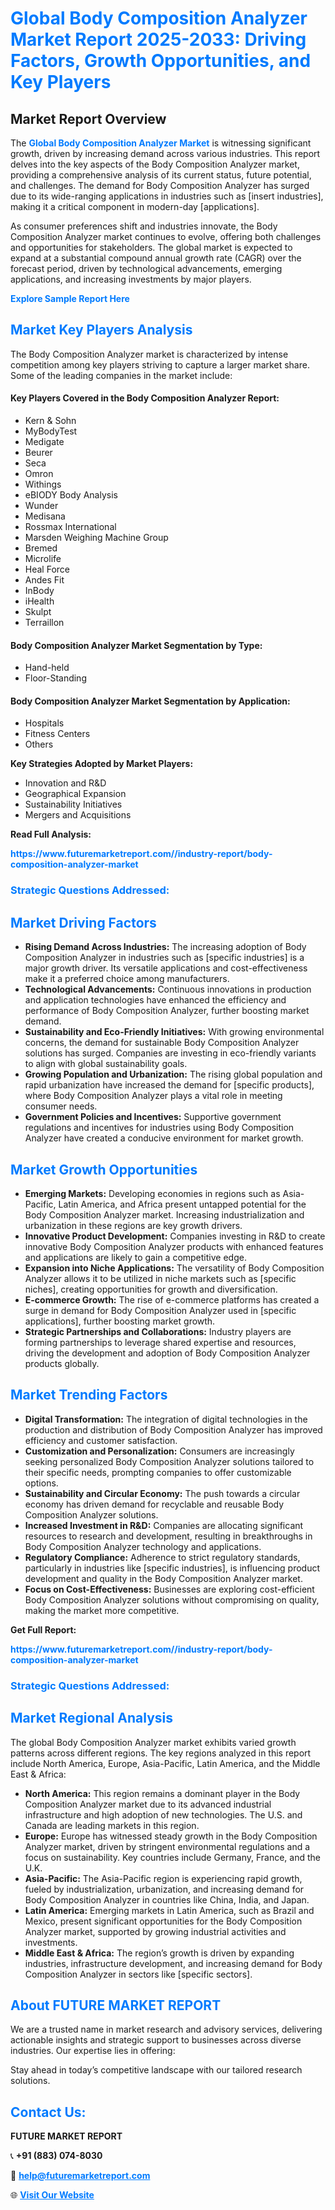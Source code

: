 <h1 style="color: #007BFF;">Global Body Composition Analyzer Market Report 2025-2033: Driving Factors, Growth Opportunities, and Key Players</h1>

<section id="overview">
<h2>Market Report Overview</h2>
<p>The <a href="https://www.futuremarketreport.com//industry-report/body-composition-analyzer-market" style="color: #007BFF; text-decoration: none;"><strong>Global Body Composition Analyzer Market</strong></a> is witnessing significant growth, driven by increasing demand across various industries. This report delves into the key aspects of the Body Composition Analyzer market, providing a comprehensive analysis of its current status, future potential, and challenges. The demand for Body Composition Analyzer has surged due to its wide-ranging applications in industries such as [insert industries], making it a critical component in modern-day [applications].</p>
<p>As consumer preferences shift and industries innovate, the Body Composition Analyzer market continues to evolve, offering both challenges and opportunities for stakeholders. The global market is expected to expand at a substantial compound annual growth rate (CAGR) over the forecast period, driven by technological advancements, emerging applications, and increasing investments by major players.</p>
</section>

<section id="overview">
<p><a href="https://www.futuremarketreport.com//request-sample/reportId=56607" style="color: #007BFF; text-decoration: none;"><strong>Explore Sample Report Here</strong></a></p>
</section>

<section id="key-players">
<h2 style="color: #007BFF;">Market Key Players Analysis</h2>
<p>The Body Composition Analyzer market is characterized by intense competition among key players striving to capture a larger market share. Some of the leading companies in the market include:</p>
<h4>Key Players Covered in the Body Composition Analyzer Report:</h4>
<ul><li>Kern &amp; Sohn</li><li>MyBodyTest</li><li>Medigate</li><li>Beurer</li><li>Seca</li><li>Omron</li><li>Withings</li><li>eBIODY Body Analysis</li><li>Wunder</li><li>Medisana</li><li>Rossmax International</li><li>Marsden Weighing Machine Group</li><li>Bremed</li><li>Microlife</li><li>Heal Force</li><li>Andes Fit</li><li>InBody</li><li>iHealth</li><li>Skulpt</li><li>Terraillon</li></ul>
<h4>Body Composition Analyzer Market Segmentation by Type:</h4>
<ul><li>Hand-held</li><li>Floor-Standing</li></ul>

<h4>Body Composition Analyzer Market Segmentation by Application:</h4>
<ul><li>Hospitals</li><li>Fitness Centers</li><li>Others</li></ul>
<p><strong>Key Strategies Adopted by Market Players:</strong></p>
<ul>
<li>Innovation and R&D</li>
<li>Geographical Expansion</li>
<li>Sustainability Initiatives</li>
<li>Mergers and Acquisitions</li>
</ul>
</section>

<section>
<p><strong>Read Full Analysis: </strong></p><a href="https://www.futuremarketreport.com//industry-report/body-composition-analyzer-market" style="color: #007BFF; text-decoration: none;"><strong>https://www.futuremarketreport.com//industry-report/body-composition-analyzer-market</strong></a>
<h3 style="color: #007BFF;">Strategic Questions Addressed:</h3>
</section>

<section id="driving-factors">
<h2 style="color: #007BFF;">Market Driving Factors</h2>
<ul>
<li><strong>Rising Demand Across Industries:</strong> The increasing adoption of Body Composition Analyzer in industries such as [specific industries] is a major growth driver. Its versatile applications and cost-effectiveness make it a preferred choice among manufacturers.</li>
<li><strong>Technological Advancements:</strong> Continuous innovations in production and application technologies have enhanced the efficiency and performance of Body Composition Analyzer, further boosting market demand.</li>
<li><strong>Sustainability and Eco-Friendly Initiatives:</strong> With growing environmental concerns, the demand for sustainable Body Composition Analyzer solutions has surged. Companies are investing in eco-friendly variants to align with global sustainability goals.</li>
<li><strong>Growing Population and Urbanization:</strong> The rising global population and rapid urbanization have increased the demand for [specific products], where Body Composition Analyzer plays a vital role in meeting consumer needs.</li>
<li><strong>Government Policies and Incentives:</strong> Supportive government regulations and incentives for industries using Body Composition Analyzer have created a conducive environment for market growth.</li>
</ul>
</section>

<section id="growth-opportunities">
<h2 style="color: #007BFF;">Market Growth Opportunities</h2>
<ul>
<li><strong>Emerging Markets:</strong> Developing economies in regions such as Asia-Pacific, Latin America, and Africa present untapped potential for the Body Composition Analyzer market. Increasing industrialization and urbanization in these regions are key growth drivers.</li>
<li><strong>Innovative Product Development:</strong> Companies investing in R&D to create innovative Body Composition Analyzer products with enhanced features and applications are likely to gain a competitive edge.</li>
<li><strong>Expansion into Niche Applications:</strong> The versatility of Body Composition Analyzer allows it to be utilized in niche markets such as [specific niches], creating opportunities for growth and diversification.</li>
<li><strong>E-commerce Growth:</strong> The rise of e-commerce platforms has created a surge in demand for Body Composition Analyzer used in [specific applications], further boosting market growth.</li>
<li><strong>Strategic Partnerships and Collaborations:</strong> Industry players are forming partnerships to leverage shared expertise and resources, driving the development and adoption of Body Composition Analyzer products globally.</li>
</ul>
</section>

<section id="trending-factors">
<h2 style="color: #007BFF;">Market Trending Factors</h2>
<ul>
<li><strong>Digital Transformation:</strong> The integration of digital technologies in the production and distribution of Body Composition Analyzer has improved efficiency and customer satisfaction.</li>
<li><strong>Customization and Personalization:</strong> Consumers are increasingly seeking personalized Body Composition Analyzer solutions tailored to their specific needs, prompting companies to offer customizable options.</li>
<li><strong>Sustainability and Circular Economy:</strong> The push towards a circular economy has driven demand for recyclable and reusable Body Composition Analyzer solutions.</li>
<li><strong>Increased Investment in R&D:</strong> Companies are allocating significant resources to research and development, resulting in breakthroughs in Body Composition Analyzer technology and applications.</li>
<li><strong>Regulatory Compliance:</strong> Adherence to strict regulatory standards, particularly in industries like [specific industries], is influencing product development and quality in the Body Composition Analyzer market.</li>
<li><strong>Focus on Cost-Effectiveness:</strong> Businesses are exploring cost-efficient Body Composition Analyzer solutions without compromising on quality, making the market more competitive.</li>
</ul>
</section>

<section>
<p><strong>Get Full Report: </strong></p><a href="https://www.futuremarketreport.com//industry-report/body-composition-analyzer-market" style="color: #007BFF; text-decoration: none;"><strong>https://www.futuremarketreport.com//industry-report/body-composition-analyzer-market</strong></a>
<h3 style="color: #007BFF;">Strategic Questions Addressed:</h3>
</section>


<section id="regional-analysis">
<h2 style="color: #007BFF;">Market Regional Analysis</h2>
<p>The global Body Composition Analyzer market exhibits varied growth patterns across different regions. The key regions analyzed in this report include North America, Europe, Asia-Pacific, Latin America, and the Middle East & Africa:</p>
<ul>
<li><strong>North America:</strong> This region remains a dominant player in the Body Composition Analyzer market due to its advanced industrial infrastructure and high adoption of new technologies. The U.S. and Canada are leading markets in this region.</li>
<li><strong>Europe:</strong> Europe has witnessed steady growth in the Body Composition Analyzer market, driven by stringent environmental regulations and a focus on sustainability. Key countries include Germany, France, and the U.K.</li>
<li><strong>Asia-Pacific:</strong> The Asia-Pacific region is experiencing rapid growth, fueled by industrialization, urbanization, and increasing demand for Body Composition Analyzer in countries like China, India, and Japan.</li>
<li><strong>Latin America:</strong> Emerging markets in Latin America, such as Brazil and Mexico, present significant opportunities for the Body Composition Analyzer market, supported by growing industrial activities and investments.</li>
<li><strong>Middle East & Africa:</strong> The region’s growth is driven by expanding industries, infrastructure development, and increasing demand for Body Composition Analyzer in sectors like [specific sectors].</li>
</ul>
</section>

<footer>
<h2 style="color: #007BFF;">About FUTURE MARKET REPORT</h2>
<p>We are a trusted name in market research and advisory services, delivering actionable insights and strategic support to businesses across diverse industries. Our expertise lies in offering:</p>

<p>Stay ahead in today’s competitive landscape with our tailored research solutions.</p>

<h2 style="color: #007BFF;">Contact Us:</h2>
<p><strong>FUTURE MARKET REPORT</strong></p>
<p>📞 <strong>+91 (883) 074-8030</strong></p>
<p>📧 <strong><a href="mailto:help@futuremarketreport.com" style="color: #007BFF;">help@futuremarketreport.com</a></strong></p>
<p>🌐 <strong><a href="https://www.futuremarketreport.com/" style="color: #007BFF;">Visit Our Website</a></strong></p>
</footer>